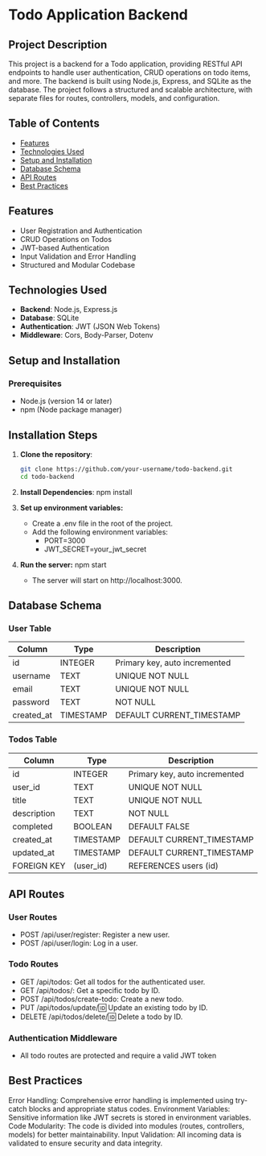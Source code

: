 # Todo Application Backend

## Project Description

This project is a backend for a Todo application, providing RESTful API endpoints to handle user authentication, CRUD operations on todo items, and more. The backend is built using Node.js, Express, and SQLite as the database. The project follows a structured and scalable architecture, with separate files for routes, controllers, models, and configuration.

## Table of Contents

- [Features](#features)
- [Technologies Used](#technologies-used)
- [Setup and Installation](#setup-and-installation)
- [Database Schema](#database-schema)
- [API Routes](#api-routes)
- [Best Practices](#best-practices)

## Features

- User Registration and Authentication
- CRUD Operations on Todos
- JWT-based Authentication
- Input Validation and Error Handling
- Structured and Modular Codebase

## Technologies Used

- **Backend**: Node.js, Express.js
- **Database**: SQLite
- **Authentication**: JWT (JSON Web Tokens)
- **Middleware**: Cors, Body-Parser, Dotenv

## Setup and Installation

### Prerequisites

- Node.js (version 14 or later)
- npm (Node package manager)

## Installation Steps

1. **Clone the repository**:
   ```bash
   git clone https://github.com/your-username/todo-backend.git
   cd todo-backend

2. **Install Dependencies**:
   npm install

3. **Set up environment variables:**
   - Create a .env file in the root of the project.
   - Add the following environment variables:
      - PORT=3000
      - JWT_SECRET=your_jwt_secret

4. **Run the server:**
   npm start
    - The server will start on http://localhost:3000.

## Database Schema

### User Table

| Column | Type | Description|
| ------ | ------ | ----- |
| id | INTEGER | Primary key, auto incremented |
| username | TEXT | UNIQUE NOT NULL |
| email | TEXT | UNIQUE NOT NULL |
| password | TEXT | NOT NULL |
| created_at | TIMESTAMP | DEFAULT CURRENT_TIMESTAMP |

### Todos Table

| Column | Type | Description|
| ------ | ------ | ----- |
| id | INTEGER | Primary key, auto incremented |
| user_id | TEXT | UNIQUE NOT NULL |
| title | TEXT | UNIQUE NOT NULL |
| description | TEXT | NOT NULL |
| completed | BOOLEAN | DEFAULT FALSE |
| created_at | TIMESTAMP | DEFAULT CURRENT_TIMESTAMP |
| updated_at | TIMESTAMP | DEFAULT CURRENT_TIMESTAMP |
| FOREIGN KEY | (user_id) | REFERENCES users (id) |

## API Routes

### User Routes
- POST /api/user/register: Register a new user.
- POST /api/user/login: Log in a user.

### Todo Routes

- GET /api/todos: Get all todos for the authenticated user.
- GET /api/todos/: Get a specific todo by ID.
- POST /api/todos/create-todo: Create a new todo.
- PUT /api/todos/update/:id: Update an existing todo by ID.
- DELETE /api/todos/delete/:id: Delete a todo by ID.

### Authentication Middleware
- All todo routes are protected and require a valid JWT token

## Best Practices

Error Handling: Comprehensive error handling is implemented using try-catch blocks and appropriate status codes.
Environment Variables: Sensitive information like JWT secrets is stored in environment variables.
Code Modularity: The code is divided into modules (routes, controllers, models) for better maintainability.
Input Validation: All incoming data is validated to ensure security and data integrity.